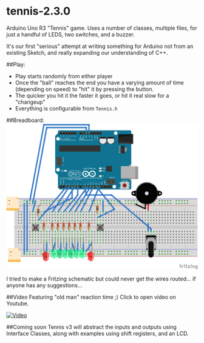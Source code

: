 # tennis-2.3.0

Arduino Uno R3 "Tennis" game. Uses a number of classes, multiple files, for just a handful of LEDS, two switches, and a buzzer.

It's our first "serious" attempt at writing something for Arduino not from an existing Sketch, and really expanding our understanding of C++.

##Play:

* Play starts randomly from either player
* Once the "ball" reaches the end you have a varying amount of time (depending on speed) to "hit" it by pressing the button.
* The quicker you hit it the faster it goes, or hit it real slow for a "changeup"
* Everything is configurable from `Tennis.h`

##Breadboard:
![tennis breadboard](Tennis_bb.png)

I tried to make a Fritzing schematic but could never get the wires routed... if anyone has any suggestions...

##Video
Featuring "old man" reaction time ;) Click to open video on Youtube.

[![Video](http://img.youtube.com/vi/iKZKTwXsaag/0.jpg)](https://youtu.be/iKZKTwXsaag)

##Coming soon
Tennis v3 will abstract the inputs and outputs using Interface Classes, along with examples using shift registers, and an LCD.
